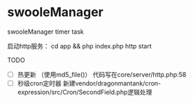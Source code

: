 # swooleManager
swooleManager   timer task


启动http服务：  cd app && php index.php http start


TODO
- [ ] 热更新 （使用md5_file()）  代码写在core/server/http.php:58
- [ ] 秒级cron定时器  新建vendor/dragonmantank/cron-expression/src/Cron/SecondField.php逻辑处理